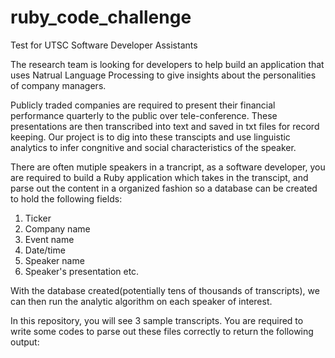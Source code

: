 # ruby_code_challenge
Test for UTSC Software Developer Assistants

The research team is looking for developers to help build an application that uses Natrual Language Processing to give insights about the personalities of company managers.

Publicly traded companies are required to present their financial performance quarterly to the public over tele-conference.  These presentations are then transcribed into text and saved in txt files for record keeping.  Our project is to dig into these transcipts and use linguistic analytics to infer congnitive and social characteristics of the speaker.

There are often mutiple speakers in a trancript, as a software developer, you are required to build a Ruby application which takes in the transcipt, and parse out the content in a organized fashion so a database can be created to hold the following fields:
1. Ticker
2. Company name
3. Event name
4. Date/time
5. Speaker name
6. Speaker's presentation etc. 

With the database created(potentially tens of thousands of transcripts), we can then run the analytic algorithm on each speaker of interest.  

In this repository, you will see 3 sample transcripts.  You are required to write some codes to parse out these files correctly to return the following output:


